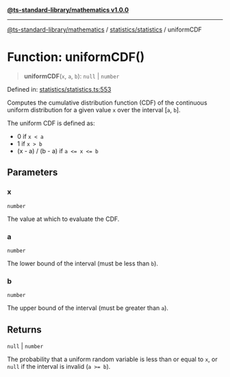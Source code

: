 [**@ts-standard-library/mathematics v1.0.0**](../../../README.md)

***

[@ts-standard-library/mathematics](../../../README.md) / [statistics/statistics](../README.md) / uniformCDF

# Function: uniformCDF()

> **uniformCDF**(`x`, `a`, `b`): `null` \| `number`

Defined in: [statistics/statistics.ts:553](https://github.com/gabaudette/ts-stdlib/blob/ea80ba1db09c741e99f8cb19e94e5a29b81b623b/packages/mathematics/src/statistics/statistics.ts#L553)

Computes the cumulative distribution function (CDF) of the continuous uniform distribution
for a given value `x` over the interval [`a`, `b`].

The uniform CDF is defined as:
- 0 if `x < a`
- 1 if `x > b`
- (x - a) / (b - a) if `a <= x <= b`

## Parameters

### x

`number`

The value at which to evaluate the CDF.

### a

`number`

The lower bound of the interval (must be less than `b`).

### b

`number`

The upper bound of the interval (must be greater than `a`).

## Returns

`null` \| `number`

The probability that a uniform random variable is less than or equal to `x`,
         or `null` if the interval is invalid (`a >= b`).
